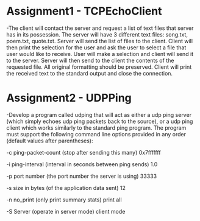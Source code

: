 # Assignment1 - TCPEchoClient
-The client will contact the server and request a list of text files that server has in its
possession. The server will have 3 different text files: song.txt, poem.txt, quote.txt. Server
will send the list of files to the client. Client will then print the selection for the user and
ask the user to select a file that user would like to receive. User will make a selection and
client will send it to the server. Server will then send to the client the contents of the
requested file. All original formatting should be preserved. Client will print the received
text to the standard output and close the connection.

# Assignment2 - UDPPing
-Develop a program called udping that will act as either a udp ping server (which simply echoes udp ping
packets back to the source), or a udp ping client which works similarly to the standard ping program.
The program must support the following command line options provided in any order (default values after parentheses):

-c ping-packet-count (stop after sending this many) 0x7fffffff

-i ping-interval (interval in seconds between ping sends) 1.0

-p port number (the port number the server is using) 33333

-s size in bytes (of the application data sent) 12

-n no_print (only print summary stats) print all

-S Server (operate in server mode) client mode
